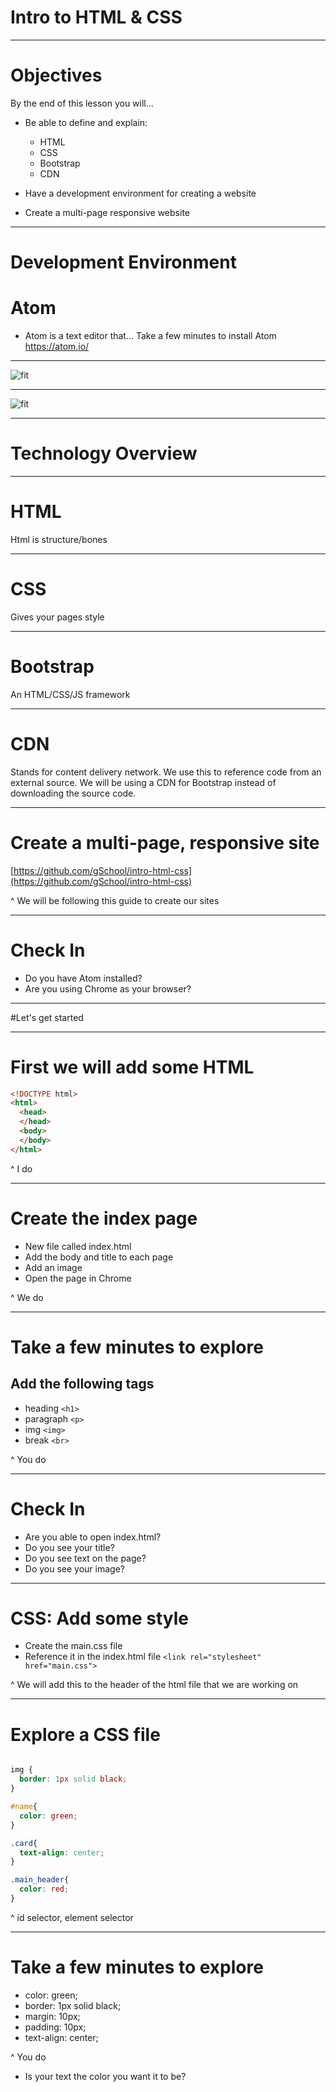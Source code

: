 # Intro to HTML & CSS

---

# Objectives

By the end of this lesson you will...

* Be able to define and explain:
  - HTML
  - CSS
  - Bootstrap
  - CDN

* Have a development environment for creating a website

* Create a multi-page responsive website

---

# Development Environment

# Atom

- Atom is a text editor that...
Take a few minutes to install Atom
https://atom.io/

---

![fit](https://s3-us-west-2.amazonaws.com/learn.galvanize.com/learn-images/gSchool/html_and_css_for_beginners/NSBE/02-Software/1-Atom/images/atom.jpg)

---

![fit](https://s3-us-west-2.amazonaws.com/learn.galvanize.com/learn-images/gSchool/html_and_css_for_beginners/NSBE/02-Software/1-Atom/images/file-navigation-atom.jpg)

---


# Technology Overview

---

# HTML

Html is structure/bones

---

# CSS

Gives your pages style

---

# Bootstrap

An HTML/CSS/JS framework

---

# CDN

Stands for content delivery network. We use this to reference code from an external source. We will be using a CDN for Bootstrap instead of downloading the source code.

---

# Create a multi-page, responsive site

[https://github.com/gSchool/intro-html-css](https://github.com/gSchool/intro-html-css)

^ We will be following this guide to create our sites

---

# Check In

- Do you have Atom installed?
- Are you using Chrome as your browser?

---

#Let's get started

---

# First we will add some HTML

```html
<!DOCTYPE html>
<html>
  <head>
  </head>
  <body>
  </body>
</html>
```

^ I do

---

# Create the index page

- New file called index.html
- Add the body and title to each page
- Add an image
- Open the page in Chrome

^ We do

---

# Take a few minutes to explore
## Add the following tags

- heading `<h1>`
- paragraph `<p>`
- img `<img>`
- break `<br>`

^ You do

---

# Check In

- Are you able to open index.html?
- Do you see your title?
- Do you see text on the page?
- Do you see your image?


---

# CSS: Add some style

- Create the main.css file
- Reference it in the index.html file
`<link rel="stylesheet" href="main.css">`

^ We will add this to the header of the html file that we are working on

---
# Explore a CSS file

```css

img {
  border: 1px solid black;
}

#name{
  color: green;
}

.card{
  text-align: center;
}

.main_header{
  color: red;
}
```

^ id selector, element selector

---

# Take a few minutes to explore

- color: green;
- border: 1px solid black;
- margin: 10px;
- padding: 10px;
- text-align: center;

^ You do


- Is your text the color you want it to be?
